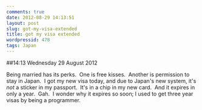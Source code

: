 ```yaml
---
comments: true
date: 2012-08-29 14:13:51
layout: post
slug: got-my-visa-extended
title: got my visa extended
wordpressid: 478
tags: Japan
---
```


##14:13 Wednesday 29 August 2012

Being married has its perks.  One is free kisses.  Another is permission to stay in Japan.  I got my new visa today, and due to Japan's new system, it's *not* a sticker in my passport.  It's in a chip in my new card.  And it expires in only a year.  Gah.  I wonder why it expires so soon; I used to get three year visas by being a programmer.

